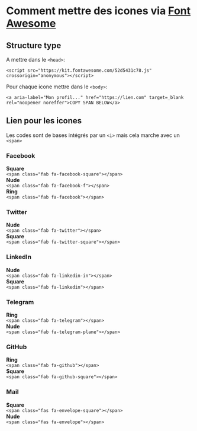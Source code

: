 # Comment mettre des icones via [Font Awesome](https://fontawesome.com/)  
## Structure type
A mettre dans le `<head>`:  

`<script src="https://kit.fontawesome.com/52d5431c78.js" crossorigin="anonymous"></script>`

Pour chaque icone mettre dans le `<body>`:

`<a aria-label="Mon profil..." href="https://lien.com" target=_blank rel="noopener noreffer">COPY SPAN BELOW</a>`

## Lien pour les icones
Les codes sont de bases intégrés par un `<i>` mais cela marche avec un `<span>`
### Facebook
**Square**  
`<span class="fab fa-facebook-square"></span>`  
**Nude**  
`<span class="fab fa-facebook-f"></span>`  
**Ring**  
`<span class="fab fa-facebook"></span>`  

### Twitter
**Nude**  
`<span class="fab fa-twitter"></span>`  
**Square**  
`<span class="fab fa-twitter-square"></span>`  

### LinkedIn
**Nude**  
`<span class="fab fa-linkedin-in"></span>`  
**Square**  
`<span class="fab fa-linkedin"></span>`  
### Telegram   
**Ring**   
`<span class="fab fa-telegram"></span>`   
**Nude**   
`<span class="fab fa-telegram-plane"></span>`   
    
### GitHub   
**Ring**   
`<span class="fab fa-github"></span>`   
**Square**   
`<span class="fab fa-github-square"></span>`   
  
### Mail  
**Square**  
`<span class="fas fa-envelope-square"></span>`  
**Nude**  
`<span class="fas fa-envelope"></span>`  



